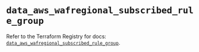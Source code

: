 # `data_aws_wafregional_subscribed_rule_group`

Refer to the Terraform Registry for docs: [`data_aws_wafregional_subscribed_rule_group`](https://registry.terraform.io/providers/hashicorp/aws/4.54.0/docs/data-sources/wafregional_subscribed_rule_group).
